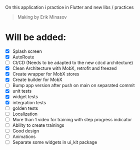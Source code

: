 On this application i practice in Flutter and new libs / practices

> Making by Erik Minasov


# Will be added:
- [x]  Splash screen
- [x] AutoRoute
- [ ] CI/CD (Needs to be adapted to the new ci/cd architecture)
- [x] Clean Architecture with MobX, retrofit and freezed
- [x] Create wrapper for MobX stores
- [x] Create builder for MobX
- [ ] Bump app version after push on main on separated commit
- [x] unit tests
- [x] widget tests
- [x] integration tests
- [ ] golden tests
- [ ] Localization
- [ ] More than 1 video for training with step progress indicator
- [ ] Ability to create trainings
- [ ] Good design
- [ ] Animations
- [ ] Separate some widgets in ui_kit package
